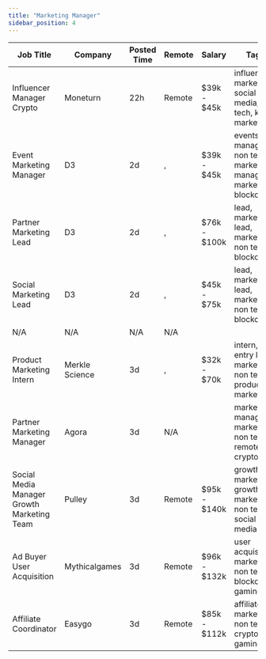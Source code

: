 ```yaml
---
title: "Marketing Manager"
sidebar_position: 4
---
```


| Job Title | Company | Posted Time | Remote | Salary | Tags | Apply Link |
|-----------|---------|-------------|--------|--------|------|------------|
| Influencer Manager Crypto | Moneturn | 22h | Remote | $39k - $45k | influencer marketing, social media, non tech, kol, marketing | [Apply](https://web3.career/influencer-manager-crypto-moneturn/97842) |
| Event Marketing Manager | D3 | 2d | , | $39k - $45k | events manager, non tech, marketing manager, marketing, blockchain | [Apply](https://web3.career/event-marketing-manager-d3/97819) |
| Partner Marketing Lead | D3 | 2d | , | $76k - $100k | lead, marketing lead, marketing, non tech, blockchain | [Apply](https://web3.career/partner-marketing-lead-d3/97808) |
| Social Marketing Lead | D3 | 2d | , | $45k - $75k | lead, marketing lead, marketing, non tech, blockchain | [Apply](https://web3.career/social-marketing-lead-d3/97805) |
| N/A | N/A | N/A | N/A |  |  | [Apply](https://web3.career/metana) |
| Product Marketing Intern | Merkle Science | 3d | , | $32k - $70k | intern, entry level, marketing, non tech, product marketing | [Apply](https://web3.career/product-marketing-intern-merklescience/97785) |
| Partner Marketing Manager | Agora | 3d | N/A |  | marketing manager, marketing, non tech, remote, crypto | [Apply](https://web3.career/partner-marketing-manager-agora/97744) |
| Social Media Manager Growth Marketing Team | Pulley | 3d | Remote | $95k - $140k | growth marketing, growth, marketing, non tech, social media | [Apply](https://web3.career/social-media-manager-growth-marketing-team-pulley/97730) |
| Ad Buyer User Acquisition | Mythicalgames | 3d | Remote | $96k - $132k | user acquisition, marketing, non tech, blockchain, gaming | [Apply](https://web3.career/ad-buyer-user-acquisition-mythicalgames/97724) |
| Affiliate Coordinator | Easygo | 3d | Remote | $85k - $112k | affiliate, marketing, non tech, crypto, gaming | [Apply](https://web3.career/affiliate-coordinator-easygo/97712) |
